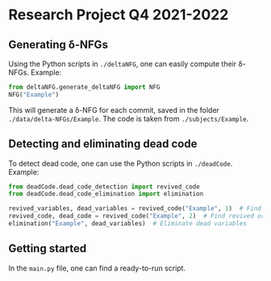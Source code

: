 # Research Project Q4 2021-2022

## Generating δ-NFGs
Using the Python scripts in `./deltaNFG`, one can easily compute their δ-NFGs.
Example:
```python
from deltaNFG.generate_deltaNFG import NFG
NFG("Example")
```
This will generate a δ-NFG for each commit, saved in the folder `./data/delta-NFGs/Example`. The code is taken from `./subjects/Example`.

## Detecting and eliminating dead code
To detect dead code, one can use the Python scripts in `./deadCode`.
Example:
```python
from deadCode.dead_code_detection import revived_code
from deadCode.dead_code_elimination import elimination

revived_variables, dead_variables = revived_code("Example", 1)  # Find revived or dead variables
revived_code, dead_code = revived_code("Example", 2)  # Find revived or dead pieces of code
elimination("Example", dead_variables)  # Eliminate dead variables
```

## Getting started
In the `main.py` file, one can find a ready-to-run script.
